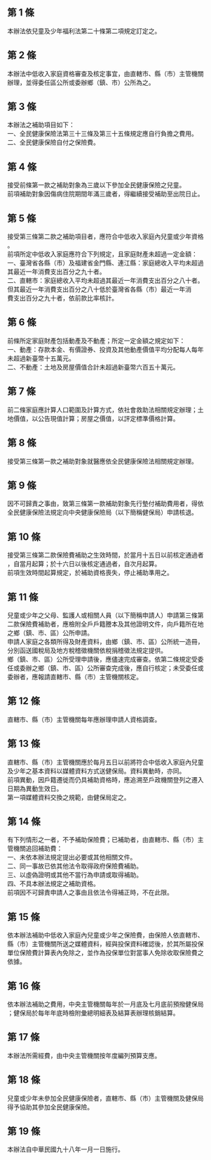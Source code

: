 第 1 條
-------
本辦法依兒童及少年福利法第二十條第二項規定訂定之。

第 2 條
-------
本辦法中低收入家庭資格審查及核定事宜，由直轄市、縣（市）主管機關  
辦理，並得委任區公所或委辦鄉（鎮、市）公所為之。

第 3 條
-------
本辦法之補助項目如下：  
一、全民健康保險法第三十三條及第三十五條規定應自行負擔之費用。  
二、全民健康保險自付之保險費。

第 4 條
-------
接受前條第一款之補助對象為三歲以下參加全民健康保險之兒童。  
前項補助對象因傷病住院期間年滿三歲者，得繼續接受補助至出院日止。

第 5 條
-------
接受第三條第二款之補助項目者，應符合中低收入家庭內兒童或少年資格  
。  
前項所定中低收入家庭應符合下列規定，且家庭財產未超過一定金額：  
一、臺灣省各縣（市）及福建省金門縣、連江縣：家庭總收入平均未超過  
    其最近一年消費支出百分之九十者。  
二、直轄市：家庭總收入平均未超過其最近一年消費支出百分之八十者。  
    但其最近一年消費支出百分之八十低於臺灣省各縣（市）最近一年消  
    費支出百分之九十者，依前款比率核計。

第 6 條
-------
前條所定家庭財產包括動產及不動產；所定一定金額之規定如下：  
一、動產：存款本金、有價證券、投資及其他動產價值平均分配每人每年  
    未超過新臺幣十五萬元。  
二、不動產：土地及房屋價值合計未超過新臺幣六百五十萬元。

第 7 條
-------
前二條家庭應計算人口範圍及計算方式，依社會救助法相關規定辦理；土  
地價值，以公告現值計算；房屋之價值，以評定標準價格計算。

第 8 條
-------
接受第三條第一款之補助對象就醫應依全民健康保險法相關規定辦理。

第 9 條
-------
因不可歸責之事由，致第三條第一款補助對象先行墊付補助費用者，得依  
全民健康保險法規定向中央健康保險局（以下簡稱健保局）申請核退。

第 10 條
--------
接受第三條第二款保險費補助之生效時間，於當月十五日以前核定通過者  
，自當月起算；於十六日以後核定通過者，自次月起算。  
前項生效時間起算規定，於補助資格喪失，停止補助準用之。

第 11 條
--------
兒童或少年之父母、監護人或相關人員（以下簡稱申請人）申請第三條第  
二款保險費補助者，應檢附全戶戶籍謄本及其他證明文件，向戶籍所在地  
之鄉（鎮、市、區）公所申請。  
申請人家庭之各類所得及財產資料，由鄉（鎮、市、區）公所統一造冊，  
分別函送國稅局及地方稅稽徵機關依稅捐稽徵法規定提供。  
鄉（鎮、市、區）公所受理申請後，應儘速完成審查。依第二條規定受委  
任或委辦之鄉（鎮、市、區）公所審查完成後，應自行核定；未受委任或  
委辦者，應報請直轄市、縣（市）主管機關核定。

第 12 條
--------
直轄市、縣（市）主管機關每年應辦理申請人資格調查。

第 13 條
--------
直轄市、縣（市）主管機關應於每月五日以前將符合中低收入家庭內兒童  
及少年之基本資料以媒體資料方式送健保局。資料異動時，亦同。  
前項異動，因戶籍遷徙而仍具補助資格時，應追溯至戶政機關登列之遷入  
日期為異動生效日。  
第一項媒體資料交換之規範，由健保局定之。

第 14 條
--------
有下列情形之一者，不予補助保險費；已補助者，由直轄市、縣（市）主  
管機關追回補助費：  
一、未依本辦法規定提出必要或其他相關文件。  
二、同一事故已依其他法令取得政府保險費補助。  
三、以虛偽證明或其他不當行為申請或取得補助。  
四、不具本辦法規定之補助資格。  
前項因不可歸責申請人之事由且依法令得補正時，不在此限。

第 15 條
--------
依本辦法補助中低收入家庭內兒童或少年之保險費，由保險人依直轄市、  
縣（市）主管機關所送之媒體資料，經與投保資料確認後，於其所屬投保  
單位保險費計算表內免除之，並作為投保單位對當事人免除收取保險費之  
依據。

第 16 條
--------
依本辦法補助之費用，中央主管機關每年於一月底及七月底前預撥健保局  
；健保局於每年年底時檢附彙總明細表及結算表辦理核銷結算。

第 17 條
--------
本辦法所需經費，由中央主管機關按年度編列預算支應。

第 18 條
--------
兒童或少年未參加全民健康保險者，直轄市、縣（市）主管機關及健保局  
得予協助其參加全民健康保險。

第 19 條
--------
本辦法自中華民國九十八年一月一日施行。

